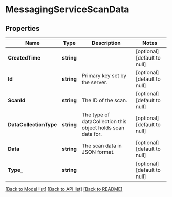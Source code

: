 # MessagingServiceScanData

## Properties
Name | Type | Description | Notes
------------ | ------------- | ------------- | -------------
**CreatedTime** | **string** |  | [optional] [default to null]
**Id** | **string** | Primary key set by the server. | [optional] [default to null]
**ScanId** | **string** | The ID of the scan. | [optional] [default to null]
**DataCollectionType** | **string** | The type of dataCollection this object holds scan data for. | [optional] [default to null]
**Data** | **string** | The scan data in JSON format. | [optional] [default to null]
**Type_** | **string** |  | [optional] [default to null]

[[Back to Model list]](../README.md#documentation-for-models) [[Back to API list]](../README.md#documentation-for-api-endpoints) [[Back to README]](../README.md)

